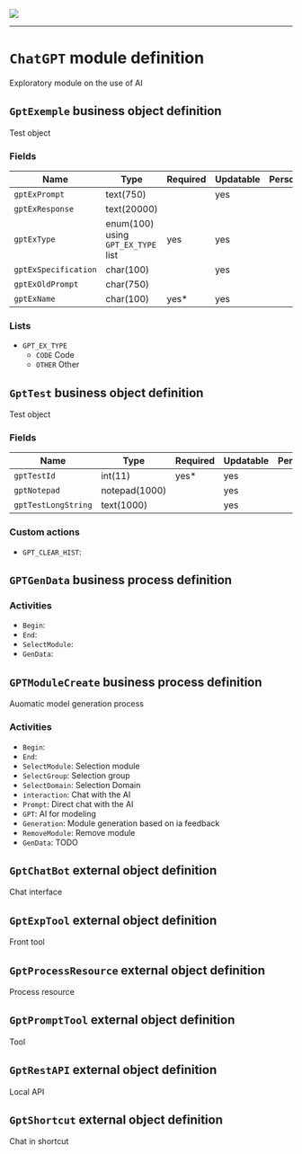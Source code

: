 <!--
 ___ _            _ _    _ _    __
/ __(_)_ __  _ __| (_)__(_) |_ /_/
\__ \ | '  \| '_ \ | / _| |  _/ -_)
|___/_|_|_|_| .__/_|_\__|_|\__\___|
            |_| 
-->
![](https://docs.simplicite.io//logos/logo250.png)
* * *

`ChatGPT` module definition
===========================

Exploratory module on the use of AI

`GptExemple` business object definition
---------------------------------------

Test object

### Fields

| Name                                                         | Type                                     | Required | Updatable | Personal | Description                                                                      |
|--------------------------------------------------------------|------------------------------------------|----------|-----------|----------|----------------------------------------------------------------------------------|
| `gptExPrompt`                                                | text(750)                                |          | yes       |          | -                                                                                |
| `gptExResponse`                                              | text(20000)                              |          |           |          | -                                                                                |
| `gptExType`                                                  | enum(100) using `GPT_EX_TYPE` list       | yes      | yes       |          | -                                                                                |
| `gptExSpecification`                                         | char(100)                                |          | yes       |          | -                                                                                |
| `gptExOldPrompt`                                             | char(750)                                |          |           |          | -                                                                                |
| `gptExName`                                                  | char(100)                                | yes*     | yes       |          | -                                                                                |

### Lists

* `GPT_EX_TYPE`
    - `CODE` Code
    - `OTHER` Other

`GptTest` business object definition
------------------------------------

Test object

### Fields

| Name                                                         | Type                                     | Required | Updatable | Personal | Description                                                                      |
|--------------------------------------------------------------|------------------------------------------|----------|-----------|----------|----------------------------------------------------------------------------------|
| `gptTestId`                                                  | int(11)                                  | yes*     | yes       |          | -                                                                                |
| `gptNotepad`                                                 | notepad(1000)                            |          | yes       |          | -                                                                                |
| `gptTestLongString`                                          | text(1000)                               |          | yes       |          | -                                                                                |

### Custom actions

* `GPT_CLEAR_HIST`: 

`GPTGenData` business process definition
----------------------------------------



### Activities

* `Begin`: 
* `End`: 
* `SelectModule`: 
* `GenData`: 

`GPTModuleCreate` business process definition
---------------------------------------------

Auomatic model generation process

### Activities

* `Begin`: 
* `End`: 
* `SelectModule`: Selection module
* `SelectGroup`: Selection group
* `SelectDomain`: Selection Domain
* `interaction`: Chat with the AI
* `Prompt`: Direct chat with the AI
* `GPT`: AI for modeling
* `Generation`: Module generation based on ia feedback
* `RemoveModule`: Remove module
* `GenData`: TODO

`GptChatBot` external object definition
---------------------------------------

Chat interface


`GptExpTool` external object definition
---------------------------------------

Front tool


`GptProcessResource` external object definition
-----------------------------------------------

Process resource


`GptPromptTool` external object definition
------------------------------------------

Tool


`GptRestAPI` external object definition
---------------------------------------

Local API


`GptShortcut` external object definition
----------------------------------------

Chat in shortcut


